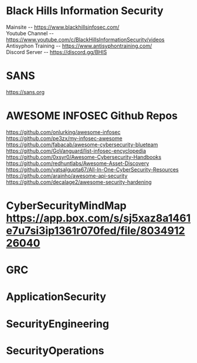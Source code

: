 # **Black Hills Information Security**  
Mainsite -- https://www.blackhillsinfosec.com/    
Youtube Channel -- https://www.youtube.com/c/BlackHillsInformationSecurity/videos    
Antisyphon Training -- https://www.antisyphontraining.com/    
Discord Server -- https://discord.gg/BHIS    
  
# **SANS**  
  https://sans.org

# **AWESOME INFOSEC Github Repos**
  https://github.com/onlurking/awesome-infosec                      
  https://github.com/pe3zx/my-infosec-awesome                
  https://github.com/fabacab/awesome-cybersecurity-blueteam              
  https://github.com/GoVanguard/list-infosec-encyclopedia              
  https://github.com/0xsyr0/Awesome-Cybersecurity-Handbooks              
  https://github.com/redhuntlabs/Awesome-Asset-Discovery              
  https://github.com/vatsalgupta67/All-In-One-CyberSecurity-Resources              
  https://github.com/arainho/awesome-api-security                          
  https://github.com/decalage2/awesome-security-hardening                        
  
# **CyberSecurityMindMap** https://app.box.com/s/sj5xaz8a1461e7u7si3ip1361r070fed/file/803491226040
# **GRC**
# **ApplicationSecurity**
# **SecurityEngineering**
# **SecurityOperations**


